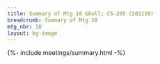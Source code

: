 ```yaml
---
title: Summary of Mtg 18 &bull; CS-205 (202110)
breadcrumb: Summary of Mtg 18
mtg_nbr: 18
layout: bg-image
---
```

 
{%- include meetings/summary.html -%}
